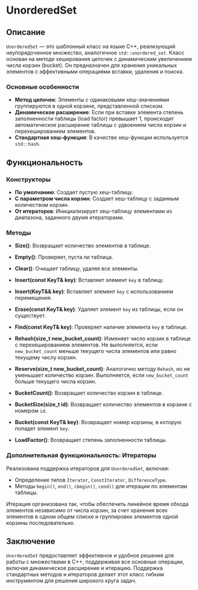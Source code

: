 # UnorderedSet

## Описание

`UnorderedSet` — это шаблонный класс на языке C++, реализующий неупорядоченное множество, аналогичное `std::unordered_set`. Класс основан на методе хеширования цепочек с динамическим увеличением числа корзин (bucket). Он предназначен для хранения уникальных элементов с эффективными операциями вставки, удаления и поиска.

### Основные особенности

- **Метод цепочек**: Элементы с одинаковыми хеш-значениями группируются в одной корзине, представленной списком.
- **Динамическое расширение**: Если при вставке элемента степень заполненности таблицы (load factor) превышает 1, происходит автоматическое расширение таблицы с удвоением числа корзин и перехешированием элементов.
- **Стандартная хеш-функция**: В качестве хеш-функции используется `std::hash`.

## Функциональность

### Конструкторы

- **По умолчанию**: Создает пустую хеш-таблицу.
- **С параметром числа корзин**: Создает хеш-таблицу с заданным количеством корзин.
- **От итераторов**: Инициализирует хеш-таблицу элементами из диапазона, заданного двумя итераторами.

### Методы

- **Size()**: Возвращает количество элементов в таблице.
- **Empty()**: Проверяет, пуста ли таблица.
- **Clear()**: Очищает таблицу, удаляя все элементы.

- **Insert(const KeyT& key)**: Вставляет элемент `key` в таблицу.
- **Insert(KeyT&& key)**: Вставляет элемент `key` с использованием перемещения.

- **Erase(const KeyT& key)**: Удаляет элемент `key` из таблицы, если он существует.

- **Find(const KeyT& key)**: Проверяет наличие элемента `key` в таблице.

- **Rehash(size_t new_bucket_count)**: Изменяет число корзин в таблице с перехешированием элементов. Не выполняется, если `new_bucket_count` меньше текущего числа элементов или равно текущему числу корзин.

- **Reserve(size_t new_bucket_count)**: Аналогично методу `Rehash`, но не уменьшает количество корзин. Выполняется, если `new_bucket_count` больше текущего числа корзин.

- **BucketCount()**: Возвращает количество корзин в таблице.
- **BucketSize(size_t id)**: Возвращает количество элементов в корзине с номером `id`.
- **Bucket(const KeyT& key)**: Возвращает номер корзины, в которую попадет элемент `key`.
- **LoadFactor()**: Возвращает степень заполненности таблицы.

### Дополнительная функциональность: Итераторы

Реализована поддержка итераторов для `UnorderedSet`, включая:

- Определение типов `Iterator`, `ConstIterator`, `DifferenceType`.
- Методы `begin()`, `end()`, `cbegin()`, `cend()` для итерации по элементам таблицы.

Итерация организована так, чтобы обеспечить линейное время обхода элементов независимо от числа корзин, за счет хранения всех элементов в одном общем списке и группировки элементов одной корзины последовательно.

## Заключение

`UnorderedSet` предоставляет эффективное и удобное решение для работы с множествами в C++, поддерживая все основные операции, включая динамическое расширение и итерацию. Поддержка стандартных методов и итераторов делает этот класс гибким инструментом для решения широкого круга задач.
